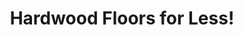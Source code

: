 ---
title: "Hardwood Floors for Less!"
url: /grand-junction/hardwood-floors-for-less/
shop: hardware
---